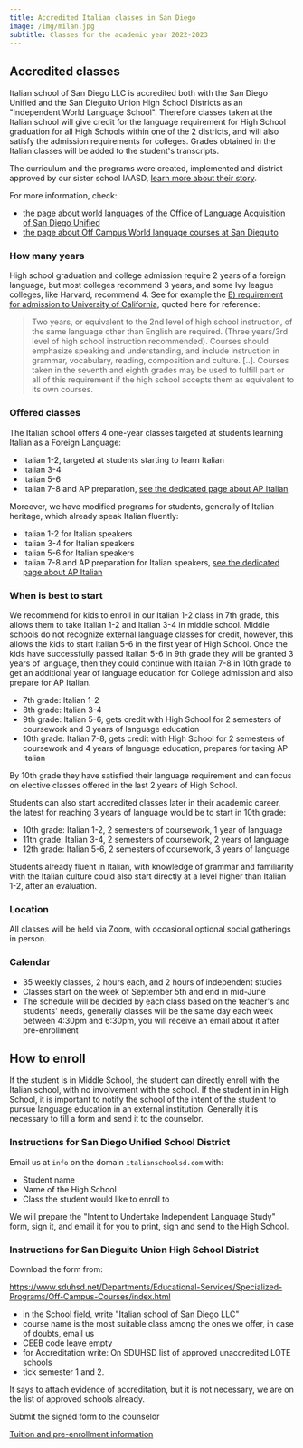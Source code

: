 ```yaml
---
title: Accredited Italian classes in San Diego
image: /img/milan.jpg
subtitle: Classes for the academic year 2022-2023
---
```


## Accredited classes

Italian school of San Diego LLC is accredited both with the San Diego Unified and the San Dieguito Union High School Districts as an "Independent World Language School".
Therefore classes taken at the Italian school will give credit for the language requirement for High School graduation for all High Schools within one of the 2 districts, and will also satisfy the admission requirements for colleges. Grades obtained in the Italian classes will be added to the student's transcripts.

The curriculum and the programs were created, implemented and district approved by our sister school IAASD, [learn more about their story](/about/legacy-iaasd).

For more information, check:

* [the page about world languages of the Office of Language Acquisition of San Diego Unified](https://sandiegounified.org/departments/ola/world_languages)
* [the page about Off Campus World language courses at San Dieguito](https://www.sduhsd.net/Departments/Educational-Services/Specialized-Programs/Off-Campus-Courses/Off-Campus-World-Language-Courses/index.html)

### How many years

High school graduation and college admission require 2 years of a foreign language, but most colleges recommend 3 years, and some Ivy league colleges, like Harvard, recommend 4. See for example the [E) requirement for admission to University of California](https://admission.universityofcalifornia.edu/admission-requirements/freshman-requirements/subject-requirement-a-g.html), quoted here for reference:

> Two years, or equivalent to the 2nd level of high school instruction, of the same language other than English are required. (Three years/3rd level of high school instruction recommended). Courses should emphasize speaking and understanding, and include instruction in grammar, vocabulary, reading, composition and culture. [..]. Courses taken in the seventh and eighth grades may be used to fulfill part or all of this requirement if the high school accepts them as equivalent to its own courses.

### Offered classes

The Italian school offers 4 one-year classes targeted at students learning Italian as a Foreign Language:

* Italian 1-2, targeted at students starting to learn Italian
* Italian 3-4
* Italian 5-6
* Italian 7-8 and AP preparation, [see the dedicated page about AP Italian](/ap-italian-san-diego)

Moreover, we have modified programs for students, generally of Italian heritage, which already speak Italian fluently:

* Italian 1-2 for Italian speakers
* Italian 3-4 for Italian speakers
* Italian 5-6 for Italian speakers
* Italian 7-8 and AP preparation for Italian speakers, [see the dedicated page about AP Italian](/ap-italian-san-diego)


### When is best to start

We recommend for kids to enroll in our Italian 1-2 class in 7th grade, this allows them to take Italian 1-2 and Italian 3-4 in middle school.
Middle schools do not recognize external language classes for credit, however, this allows the kids to start Italian 5-6 in the first year of High School.
Once the kids have successfully passed Italian 5-6 in 9th grade they will be granted 3 years of language, then they could continue with Italian 7-8 in 10th grade to get an additional year of language education for College admission and also prepare for AP Italian.

* 7th grade: Italian 1-2
* 8th grade: Italian 3-4
* 9th grade: Italian 5-6, gets credit with High School for 2 semesters of coursework and 3 years of language education
* 10th grade: Italian 7-8, gets credit with High School for 2 semesters of coursework and 4 years of language education, prepares for taking AP Italian

By 10th grade they have satisfied their language requirement and can focus on elective classes offered in the last 2 years of High School.

Students can also start accredited classes later in their academic career, the latest for reaching 3 years of language would be to start in 10th grade:

* 10th grade: Italian 1-2, 2 semesters of coursework, 1 year of language
* 11th grade: Italian 3-4, 2 semesters of coursework, 2 years of language
* 12th grade: Italian 5-6, 2 semesters of coursework, 3 years of language

Students already fluent in Italian, with knowledge of grammar and familiarity with the Italian culture could also start directly at a level higher than Italian 1-2, after an evaluation.

### Location

All classes will be held via Zoom, with occasional optional social gatherings in person.

### Calendar

* 35 weekly classes, 2 hours each, and 2 hours of independent studies
* Classes start on the week of September 5th and end in mid-June
* The schedule will be decided by each class based on the teacher's and students' needs, generally classes will be the same day each week between 4:30pm and 6:30pm, you will receive an email about it after pre-enrollment

## How to enroll

If the student is in Middle School, the student can directly enroll with the Italian school, with no involvement with the school.
If the student in in High School, it is important to notify the school of the intent of the student to pursue language education in an external institution.
Generally it is necessary to fill a form and send it to the counselor.

### Instructions for San Diego Unified School District

Email us at `info` on the domain `italianschoolsd.com` with:

* Student name
* Name of the High School
* Class the student would like to enroll to

We will prepare the "Intent to Undertake Independent Language Study" form, sign it, and email it for you to print, sign and send to the High School.

### Instructions for San Dieguito Union High School District

Download the form from:

<https://www.sduhsd.net/Departments/Educational-Services/Specialized-Programs/Off-Campus-Courses/index.html>

* in the School field, write "Italian school of San Diego LLC"
* course name is the most suitable class among the ones we offer, in case of doubts, email us
* CEEB code leave empty
* for Accreditation write: On SDUHSD list of approved unaccredited LOTE schools
* tick semester 1 and 2.

It says to attach evidence of accreditation, but it is not necessary, we are on the list of approved schools already.

Submit the signed form to the counselor

<div class="tc">
<a href="/enroll-accredited" class="btn raise">Tuition and pre-enrollment information</a>
</div>
